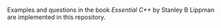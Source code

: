 Examples and questions in the book *Essential C++* by Stanley B Lippman are implemented in this repository.
